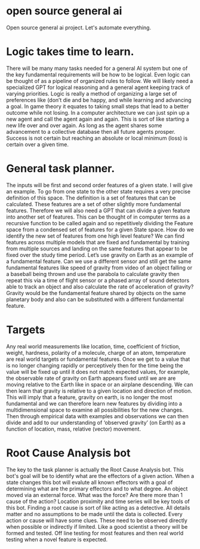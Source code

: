 # open source general ai
Open source general ai project. Let's automate everything.

# Logic takes time to learn. 
There will be many many tasks needed for a general AI system but one of the key fundamental requirements will be how to be logical. Even logic can be thought of as a pipeline of organized rules to follow. We will likely need a specialized GPT for logical reasoning and a general agent keeping track of varying priorities. Logic is really a method of organizing a large set of preferences like (don’t die and be happy, and while learning and advancing a goal. In game theory it equates to taking small steps that lead to a better outcome while not losing. In a computer architecture we can just spin up a new agent and call the agent again and again. This is sort of like starting a new life over and over again.  As long as the agent shares some advancement to a collective database then all future agents prosper. Success is not certain but reaching an absolute or local minimum (loss) is certain over a given time. 

# General task planner.
The inputs will be first and second order features of a given state. I will give an example. To go from one state to the other state requires a very precise definition of this space. The definition is a set of features that can be calculated. These features are a set of other slightly more fundamental features. Therefore we will also need a GPT that can divide a given feature into another set of features. This can be thought of in computer terms as a recursive function to be called again and so repetitively dividing the Feature space from a condensed set of features for a given State space.  How do we identify the new set of features from one high level feature? We can find features across multiple models that are fixed and fundamental by training from multiple sources and landing on the same features that appear to be fixed over the study time period. Let’s use gravity on Earth as an example of a fundamental feature. Can we use a different sensor and still get the same fundamental features like speed of gravity from video of an object falling or a baseball being thrown and use the parabola to calculate gravity then repeat this via a time of flight sensor or a phased array of sound detectors able to track an object and also calculate the rate of acceleration of gravity? Gravity would be the fundamental feature shared by objects on the same planetary body and also can be substituted with a different fundamental feature. 

# Targets 
Any real world measurements like location, time, coefficient of friction, weight, hardness, polarity of a molecule, charge of an atom, temperature are real world targets or fundamental features.  Once we get to a value that is no longer changing rapidly or perceptively then for the time being the value will be fixed up until it does not match expected values, for example, the observable rate of gravity on Earth appears fixed until we are are moving relative to the Earth like in space or an airplane descending.  We can then learn that gravity is relative to a given location and direction of motion. This will imply that a feature, gravity on earth, is no longer the most fundamental and we can therefore learn new features by dividing into a multidimensional space to examine all possibilities for the new changes.  Then through empirical data with examples and observations we can then divide and add to our understanding of ‘observed gravity’ (on Earth) as a function of location, mass, relative (vector) movement.



# Root Cause Analysis bot
The key to the task planner is actually the Root Cause Analysis bot. This bot's goal will be to identify what are the effectors of a given action. When a state changes this bot will evalute all known effectors with a goal of determining what are the primary effectors and to what degree. An object moved via an external force. What was the force?  Are there more than 1 cause of the action? Location proximity and time series will be key tools of this bot. Finding a root cause is sort of like acting as a detective. All  details matter and no assumptions to be made until the data is collected. Every action or cause will have some clues. These need to be observed directly when possible or indirectly if limited. Like a good scientist a theory will be formed and tested. Off line testing for most features and then real world testing when a novel feature is expected. 


